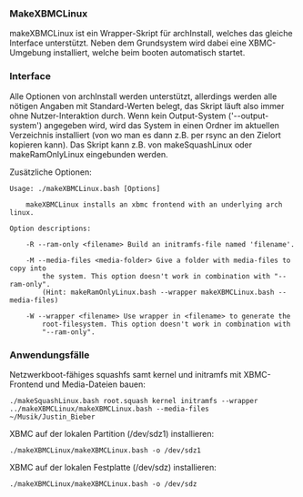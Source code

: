 <!-- region vim modline

vim: set tabstop=4 shiftwidth=4 expandtab:
vim: foldmethod=marker foldmarker=region,endregion:

endregion -->

### MakeXBMCLinux

makeXBMCLinux ist ein Wrapper-Skript für archInstall, welches das gleiche Interface unterstützt. Neben dem Grundsystem wird dabei eine XBMC-Umgebung installiert, welche beim booten automatisch startet.

### Interface

Alle Optionen von archInstall werden unterstützt, allerdings werden alle nötigen Angaben mit Standard-Werten belegt, das Skript läuft also immer ohne Nutzer-Interaktion durch. Wenn kein Output-System ('--output-system') angegeben wird, wird das System in einen Ordner im aktuellen Verzeichnis installiert (von wo man es dann z.B. per rsync an den Zielort kopieren kann).
Das Skript kann z.B. von makeSquashLinux oder makeRamOnlyLinux eingebunden werden.

Zusätzliche Optionen:

    Usage: ./makeXBMCLinux.bash [Options]

        makeXBMCLinux installs an xbmc frontend with an underlying arch linux.

    Option descriptions:

        -R --ram-only <filename> Build an initramfs-file named 'filename'.

        -M --media-files <media-folder> Give a folder with media-files to copy into
            the system. This option doesn't work in combination with "--ram-only".
            (Hint: makeRamOnlyLinux.bash --wrapper makeXBMCLinux.bash --media-files)

        -W --wrapper <filename> Use wrapper in <filename> to generate the
            root-filesystem. This option doesn't work in combination with
            "--ram-only".

### Anwendungsfälle

Netzwerkboot-fähiges squashfs samt kernel und initramfs mit XBMC-Frontend und Media-Dateien bauen:

    ./makeSquashLinux.bash root.squash kernel initramfs --wrapper ../makeXBMCLinux/makeXBMCLinux.bash --media-files ~/Musik/Justin_Bieber

XBMC auf der lokalen Partition (/dev/sdz1) installieren:

    ./makeXBMCLinux/makeXBMCLinux.bash -o /dev/sdz1

XBMC auf der lokalen Festplatte (/dev/sdz) installieren:

    ./makeXBMCLinux/makeXBMCLinux.bash -o /dev/sdz
